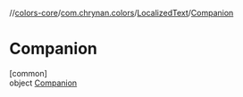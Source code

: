 //[colors-core](../../../../index.md)/[com.chrynan.colors](../../index.md)/[LocalizedText](../index.md)/[Companion](index.md)

# Companion

[common]\
object [Companion](index.md)
